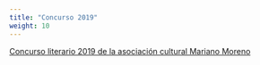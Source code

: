 ```yaml
---
title: "Concurso 2019"
weight: 10
---
```


[Concurso literario 2019 de la asociación cultural Mariano Moreno](http://lamoreno.org/2019/10/05/concurso-literario-2019/)
